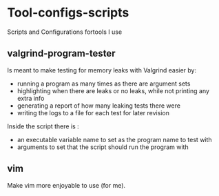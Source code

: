 # Tool-configs-scripts
Scripts and Configurations fortools I use

## valgrind-program-tester

Is meant to make testing for memory leaks with Valgrind easier by:
- running a program as many times as there are argument sets
- highlighting when there are leaks or no leaks, while not printing any extra info
- generating a report of how many leaking tests there were
- writing the logs to a file for each test for later revision

Inside the script there is :
- an executable variable name to set as the program name to test with
- arguments to set that the script should run the program with

## vim

Make vim more enjoyable to use (for me).
